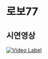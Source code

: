 # 로보77

## 시연영상

[![Video Label](http://img.youtube.com/vi/-hqecKQ7T4o/0.jpg)](https://youtu.be/-hqecKQ7T4o) 
